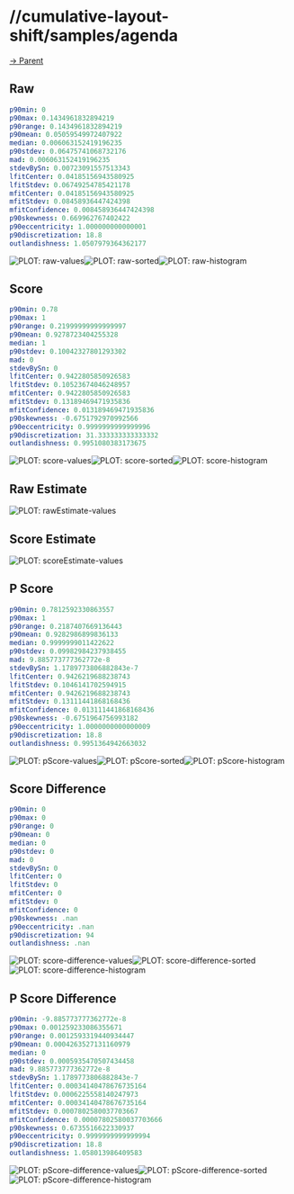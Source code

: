 
# //cumulative-layout-shift/samples/agenda

[→ Parent](../..)


## Raw


```yaml
p90min: 0
p90max: 0.1434961832894219
p90range: 0.1434961832894219
p90mean: 0.05059549972407922
median: 0.006063152419196235
p90stdev: 0.06475741068732176
mad: 0.006063152419196235
stdevBySn: 0.00723091557513343
lfitCenter: 0.04185156943580925
lfitStdev: 0.06749254785421178
mfitCenter: 0.04185156943580925
mfitStdev: 0.08458936447424398
mfitConfidence: 0.008458936447424398
p90skewness: 0.669962767402422
p90eccentricity: 1.000000000000001
p90discretization: 18.8
outlandishness: 1.0507979364362177

```

![PLOT: raw-values](./raw/values.svg)![PLOT: raw-sorted](./raw/sorted.svg)![PLOT: raw-histogram](./raw/histogram.svg)
## Score


```yaml
p90min: 0.78
p90max: 1
p90range: 0.21999999999999997
p90mean: 0.9278723404255328
median: 1
p90stdev: 0.10042327801293302
mad: 0
stdevBySn: 0
lfitCenter: 0.9422805850926583
lfitStdev: 0.10523674046248957
mfitCenter: 0.9422805850926583
mfitStdev: 0.13189469471935836
mfitConfidence: 0.013189469471935836
p90skewness: -0.6751792970992566
p90eccentricity: 0.9999999999999996
p90discretization: 31.333333333333332
outlandishness: 0.9951080383173675

```

![PLOT: score-values](./score/values.svg)![PLOT: score-sorted](./score/sorted.svg)![PLOT: score-histogram](./score/histogram.svg)
## Raw Estimate

![PLOT: rawEstimate-values](./rawEstimate/values.svg)
## Score Estimate

![PLOT: scoreEstimate-values](./scoreEstimate/values.svg)
## P Score


```yaml
p90min: 0.7812592330863557
p90max: 1
p90range: 0.2187407669136443
p90mean: 0.9282986899836133
median: 0.9999999011422622
p90stdev: 0.09982984237938455
mad: 9.885773777362772e-8
stdevBySn: 1.1789773806882843e-7
lfitCenter: 0.9426219688238743
lfitStdev: 0.1046141702594915
mfitCenter: 0.9426219688238743
mfitStdev: 0.13111441868168436
mfitConfidence: 0.013111441868168436
p90skewness: -0.6751964756993182
p90eccentricity: 1.0000000000000009
p90discretization: 18.8
outlandishness: 0.9951364942663032

```

![PLOT: pScore-values](./pScore/values.svg)![PLOT: pScore-sorted](./pScore/sorted.svg)![PLOT: pScore-histogram](./pScore/histogram.svg)
## Score Difference


```yaml
p90min: 0
p90max: 0
p90range: 0
p90mean: 0
median: 0
p90stdev: 0
mad: 0
stdevBySn: 0
lfitCenter: 0
lfitStdev: 0
mfitCenter: 0
mfitStdev: 0
mfitConfidence: 0
p90skewness: .nan
p90eccentricity: .nan
p90discretization: 94
outlandishness: .nan

```

![PLOT: score-difference-values](./score-difference/values.svg)![PLOT: score-difference-sorted](./score-difference/sorted.svg)![PLOT: score-difference-histogram](./score-difference/histogram.svg)
## P Score Difference


```yaml
p90min: -9.885773777362772e-8
p90max: 0.001259233086355671
p90range: 0.0012593319440934447
p90mean: 0.0004263527131160979
median: 0
p90stdev: 0.0005935470507434458
mad: 9.885773777362772e-8
stdevBySn: 1.1789773806882843e-7
lfitCenter: 0.00034140478676735164
lfitStdev: 0.0006225558140247973
mfitCenter: 0.00034140478676735164
mfitStdev: 0.0007802580037703667
mfitConfidence: 0.00007802580037703666
p90skewness: 0.6735516622330937
p90eccentricity: 0.9999999999999994
p90discretization: 18.8
outlandishness: 1.058013986409583

```

![PLOT: pScore-difference-values](./pScore-difference/values.svg)![PLOT: pScore-difference-sorted](./pScore-difference/sorted.svg)![PLOT: pScore-difference-histogram](./pScore-difference/histogram.svg)